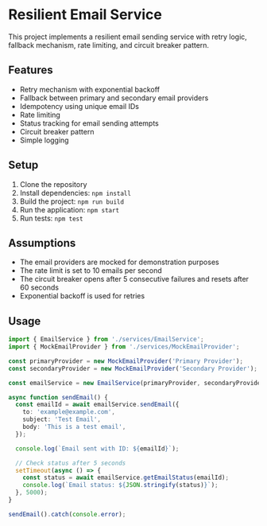# Resilient Email Service

This project implements a resilient email sending service with retry logic, fallback mechanism, rate limiting, and circuit breaker pattern.

## Features

- Retry mechanism with exponential backoff
- Fallback between primary and secondary email providers
- Idempotency using unique email IDs
- Rate limiting
- Status tracking for email sending attempts
- Circuit breaker pattern
- Simple logging

## Setup

1. Clone the repository
2. Install dependencies: `npm install`
3. Build the project: `npm run build`
4. Run the application: `npm start`
5. Run tests: `npm test`

## Assumptions

- The email providers are mocked for demonstration purposes
- The rate limit is set to 10 emails per second
- The circuit breaker opens after 5 consecutive failures and resets after 60 seconds
- Exponential backoff is used for retries

## Usage

```typescript
import { EmailService } from './services/EmailService';
import { MockEmailProvider } from './services/MockEmailProvider';

const primaryProvider = new MockEmailProvider('Primary Provider');
const secondaryProvider = new MockEmailProvider('Secondary Provider');

const emailService = new EmailService(primaryProvider, secondaryProvider, 10, 1000);

async function sendEmail() {
  const emailId = await emailService.sendEmail({
    to: 'example@example.com',
    subject: 'Test Email',
    body: 'This is a test email',
  });

  console.log(`Email sent with ID: ${emailId}`);

  // Check status after 5 seconds
  setTimeout(async () => {
    const status = await emailService.getEmailStatus(emailId);
    console.log(`Email status: ${JSON.stringify(status)}`);
  }, 5000);
}

sendEmail().catch(console.error);